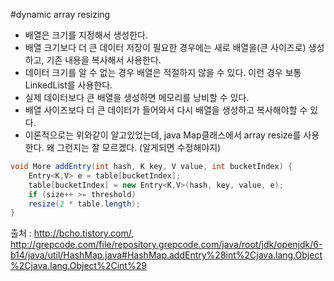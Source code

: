 #dynamic array resizing

- 배열은 크기를 지정해서 생성한다.
- 배열 크기보다 더 큰 데이터 저장이 필요한 경우에는 새로 배열을(큰 사이즈로) 생성하고, 기존 내용을 복사해서 사용한다.
- 데이터 크기를 알 수 없는 경우 배열은 적절하지 않을 수 있다. 이런 경우 보통 LinkedList를 사용한다.
 - 실제 데이터보다 큰 배열을 생성하면 메모리를 낭비할 수 있다.
 - 배열 사이즈보다 더 큰 데이터가 들어와서 다시 배열을 생성하고 복사해야할 수 있다.
- 이론적으로는 위와같이 알고있었는데, java Map클래스에서 array resize를 사용한다. 왜 그런지는 잘 모르겠다. (알게되면 수정해야지)

````java
void More addEntry(int hash, K key, V value, int bucketIndex) {
	Entry<K,V> e = table[bucketIndex];
	table[bucketIndex] = new Entry<K,V>(hash, key, value, e);
	if (size++ >= threshold)
	resize(2 * table.length);
}
````
출처 : http://bcho.tistory.com/, http://grepcode.com/file/repository.grepcode.com/java/root/jdk/openjdk/6-b14/java/util/HashMap.java#HashMap.addEntry%28int%2Cjava.lang.Object%2Cjava.lang.Object%2Cint%29